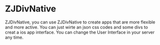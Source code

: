 # ZJDivNative
ZJDivNative, you can use ZJDivNative to create apps that are more flexible and more active. You can just wirte an json css codes and some divs to creat a ios app interface. You can change the User Interface in your server any time.
